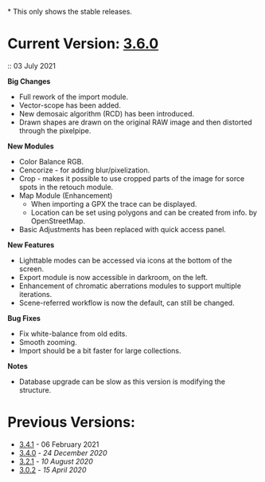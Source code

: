 \* This only shows the stable releases.

# Current Version: [3.6.0](https://github.com/darktable-org/darktable/releases/tag/release-3.6.0)

:: 03 July 2021

__Big Changes__

- Full rework of the import module.
- Vector-scope has been added.
- New demosaic algorithm (RCD) has been introduced.
- Drawn shapes are drawn on the original RAW image and then distorted through the pixelpipe.

__New Modules__

- Color Balance RGB.
- Cencorize - for adding blur/pixelization.
- Crop - makes it possible to use cropped parts of the image for sorce spots in the retouch module.
- Map Module (Enhancement)
  - When importing a GPX the trace can be displayed.
  - Location can be set using polygons and can be created from info. by OpenStreetMap.
- Basic Adjustments has been replaced with quick access panel.

__New Features__
- Lighttable modes can be accessed via icons at the bottom of the screen.
- Export module is now accessible in darkroom, on the left.
- Enhancement of chromatic aberrations modules to support multiple iterations.
- Scene-referred workflow is now the default, can still be changed.

__Bug Fixes__
- Fix white-balance from old edits.
- Smooth zooming.
- Import should be a bit faster for large collections.

__Notes__
- Database upgrade can be slow as this version is modifying the structure.


# Previous Versions:

- [3.4.1](https://github.com/darktable-org/darktable/releases/tag/release-3.4.1) - 06 February 2021
- [3.4.0](https://github.com/darktable-org/darktable/releases/tag/release-3.4.0) - _24 December 2020_
- [3.2.1](https://github.com/darktable-org/darktable/releases/tag/release-3.2.1) - _10 August 2020_
- [3.0.2](https://github.com/darktable-org/darktable/releases/tag/release-3.0.2) - _15 April 2020_
